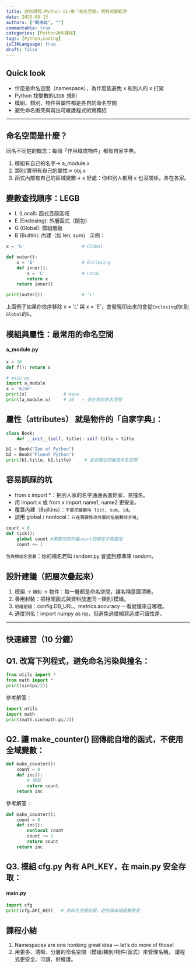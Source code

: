 ```yaml
---
title: 迷你課程:Python-11~用「命名空間」把程式變乾淨
date: 2025-09-15
authors: ["戴揚紘", ""]
commentable: true
categories: [Python迷你課程]
tags: [Python,coding]
isCJKLanguage: true
draft: false
---
```

<!--more-->
## Quick look
- 什麼是命名空間（namespace），為什麼能避免 x 和別人的 x 打架
- Python 找變數的`LEGB `規則
- 模組、類別、物件與屬性都是各自的命名空間
- 避免命名衝突與寫出可維護程式的實務招

---
## 命名空間是什麼？
同名不同姓的概念：每個「作用域或物件」都有自家字典。
1. 模組有自己的名字→ a_module.x
2. 類別/實例有自己的屬性→ obj.x
3. 函式內部有自己的區域變數→ x
好處：你和別人都用 x 也沒關係，各在各家。

## 變數查找順序：LEGB
- L (Local): 函式目前區域
- E (Enclosing): 外層函式（閉包）
- G (Global): 模組層級
- B (Builtin): 內建（如 len, sum）
示例：
```python
x = 'G'                      # Global

def outer():
    x = 'E'                  # Enclosing
    def inner():
        x = 'L'              # Local
        return x
    return inner()

print(outer())               # 'L'
```
上面例子如果你依序移除 x = 'L' 與 x = 'E'，會發現印出來的會從`Enclosing`的`E`到`Global`的`G`。

## 模組與屬性：最常用的命名空間
#### a_module.py
```python
x = 10
def f(): return x

# main.py
import a_module
x = 'mine'
print(x)              # mine
print(a_module.x)     # 10   ← 各在各的命名空間
```
## 屬性（attributes） 就是物件的「自家字典」：
```python
class Book:
    def __init__(self, title): self.title = title

b1 = Book("Zen of Python")
b2 = Book("Fluent Python")
print(b1.title, b2.title)     # 各自獨立的屬性命名空間
```

## 容易誤踩的坑
- from x import *：把別人家的名字通通丟進你家，易撞名。
- 用 import x 或 from x import name1, name2 更安全。
- 覆蓋內建（Builtins）：`不要把變數叫 list, sum, id`。
- 誤用 global / nonlocal：`只在需要修改外層同名變數時才用`。
```python
count = 0
def tick():
    global count #需要改寫外層count的綁定才需要用
    count += 1
```
`包與模組名重疊`：你的檔名若叫 random.py 會遮到標準庫 random。

## 設計建議（把層次疊起來）
1. 模組 → `類別` → 物件：每一層都是命名空間，讓名稱意圖清晰。
2. 善用封裝：把相關函式與資料放進同一類別/模組。
3. `明確前綴`：config.DB_URL、metrics.accuracy 一看就懂來自哪裡。
4. 適度別名：import numpy as np，但避免過度縮寫造成可讀性差。

---
## 快速練習（10 分鐘）
## Q1. 改寫下列程式，避免命名污染與撞名：
```python
from utils import *
from math import *
print(sin(pi/2))
```

參考解答：
```python
import utils
import math
print(math.sin(math.pi/2))
```

## Q2. 讓 make_counter() 回傳能自增的函式，不使用全域變數：
```python
def make_counter():
    count = 0
    def inc():
        # 填寫
        return count
    return inc
```
參考解答：
```python
def make_counter():
    count = 0
    def inc():
        nonlocal count
        count += 1
        return count
    return inc
```

## Q3. 模組 cfg.py 內有 API_KEY，在 main.py 安全存取：
#### main.py
```python
import cfg
print(cfg.API_KEY)   # 用命名空間前綴，避免與本檔變數衝突
```
## 課程小結
1. Namespaces are one honking great idea — let’s do more of those!
2. 用更多、清晰、分層的命名空間（模組/類別/物件/函式）來管理名稱，
讓程式更安全、可讀、好維護。